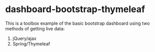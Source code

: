 # dashboard-bootstrap-thymeleaf

This is a toolbox example of the basic bootstrap dashboard using two methods of getting live data: 
1. jQuery/ajax
2. Spring/Thymeleaf

 